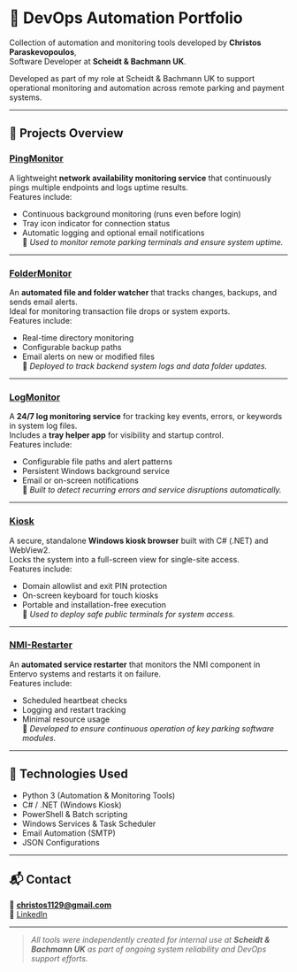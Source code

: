 # 🧠 DevOps Automation Portfolio

Collection of automation and monitoring tools developed by **Christos Paraskevopoulos**,  
Software Developer at **Scheidt & Bachmann UK**.  

Developed as part of my role at Scheidt & Bachmann UK to support operational monitoring and automation across remote parking and payment systems.

---

## 🚀 Projects Overview

### [PingMonitor](PingMonitor/)
A lightweight **network availability monitoring service** that continuously pings multiple endpoints and logs uptime results.  
Features include:
- Continuous background monitoring (runs even before login)
- Tray icon indicator for connection status
- Automatic logging and optional email notifications  
🧩 *Used to monitor remote parking terminals and ensure system uptime.*

---

### [FolderMonitor](FolderMonitor/)
An **automated file and folder watcher** that tracks changes, backups, and sends email alerts.  
Ideal for monitoring transaction file drops or system exports.  
Features include:
- Real-time directory monitoring
- Configurable backup paths
- Email alerts on new or modified files  
🧩 *Deployed to track backend system logs and data folder updates.*

---

### [LogMonitor](LogMonitor/)
A **24/7 log monitoring service** for tracking key events, errors, or keywords in system log files.  
Includes a **tray helper app** for visibility and startup control.  
Features include:
- Configurable file paths and alert patterns
- Persistent Windows background service
- Email or on-screen notifications  
🧩 *Built to detect recurring errors and service disruptions automatically.*

---

### [Kiosk](Kiosk/)
A secure, standalone **Windows kiosk browser** built with C# (.NET) and WebView2.  
Locks the system into a full-screen view for single-site access.  
Features include:
- Domain allowlist and exit PIN protection
- On-screen keyboard for touch kiosks
- Portable and installation-free execution  
🧩 *Used to deploy safe public terminals for system access.*

---

### [NMI-Restarter](NMI-Restarter/)
An **automated service restarter** that monitors the NMI component in Entervo systems and restarts it on failure.  
Features include:
- Scheduled heartbeat checks
- Logging and restart tracking
- Minimal resource usage  
🧩 *Developed to ensure continuous operation of key parking software modules.*

---

## 🧰 Technologies Used
- Python 3 (Automation & Monitoring Tools)
- C# / .NET (Windows Kiosk)
- PowerShell & Batch scripting
- Windows Services & Task Scheduler
- Email Automation (SMTP)
- JSON Configurations

---

## 📬 Contact
📧 **christos1129@gmail.com**  
🔗 [LinkedIn](https://www.linkedin.com/in/christosparaskevopoulos)

---

> _All tools were independently created for internal use at **Scheidt & Bachmann UK** as part of ongoing system reliability and DevOps support efforts._
